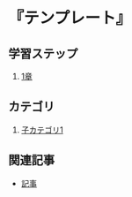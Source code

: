 # 『テンプレート』


## 学習ステップ

1. [1章](./_/chapters/xxx.md)


## カテゴリ

1. [子カテゴリ1](./category/README.md)


## 関連記事

- [記事](./_/topics/xxx.md)

